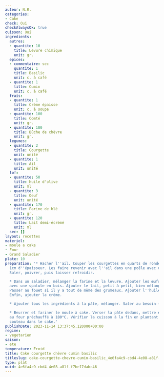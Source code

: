 ```yaml
---
auteur: N.R.
categories:
- Cake
check: Oui
checkAlwaysOk: true
cuisson: Oui
ingredients:
  autres:
  - quantite: 10
    title: Levure chimique
    unit: gr.
  epices:
  - commentaire: sec
    quantite: 1
    title: Basilic
    unit: c. à café
  - quantite: 1
    title: Cumin
    unit: c. à café
  frais:
  - quantite: 1
    title: Crème épaisse
    unit: c. à soupe
  - quantite: 100
    title: Comté
    unit: gr.
  - quantite: 180
    title: Bûche de chèvre
    unit: gr.
  legumes:
  - quantite: 2
    title: Courgette
    unit: unité
  - quantite: 1
    title: Ail
    unit: unité
  lof:
  - quantite: 50
    title: huile d'olive
    unit: ml
  - quantite: 3
    title: Oeuf
    unit: unité
  - quantite: 170
    title: Farine de blé
    unit: gr.
  - quantite: 120
    title: Lait demi-écrémé
    unit: ml
  sec: []
layout: recettes
materiel:
- moule a cake
- Four
- Grand Saladier
plate: 10
preparation: '* Hacher l''ail. Couper les courgettes en quarts de rondelle d''environ
  1cm d''épaisseur. Les faire revenir avec l''ail dans une poêle avec un peu d''huile.
  Saler, poivrer, puis laisser refroidir.

  * Dans un saladier, mélanger la farine et la levure. Ajouter les œufs, bien mélanger,
  avec une spatule en bois. Ajouter le lait, petit à petit, bien mélanger régulièrement.
  Passer au fouet si il y a tout de même des grumeaux. Ajouter l''huile, bien mélanger.
  Enfin, ajouter la crème.

  * Ajouter tous les ingrédients à la pâte, mélanger. Saler au besoin (il faut goûter!!)

  * Beurrer et fariner le moule à cake. Verser la pâte dedans, mettre environ 50min
  au four préchauffé à 180°C. Vérifier la cuisson à la fin en plantant une lame de
  couteau dans le cake.'
publishDate: 2023-11-14 13:37:45.120000+00:00
regime:
- vegetarien
saison:
- ete
temperature: Froid
title: Cake courgette chêvre cumin basilic
titleslug: cake-courgette-chevre-cumin-basilic_4e6fa4c9-cbd4-4e08-a81f-f7be17dabc46
type: plat
uuid: 4e6fa4c9-cbd4-4e08-a81f-f7be17dabc46
---
```

